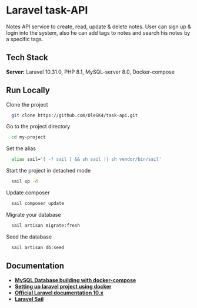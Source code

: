 # Laravel task-API

Notes API service to create, read, update & delete notes. User can sign up
& login into the system, also he can add tags
to notes and search his notes by a specific tags.

## Tech Stack

**Server:** Laravel 10.31.0, PHP 8.1, MySQL-server 8.0, Docker-compose

## Run Locally

Clone the project

```bash
  git clone https://github.com/OleGK4/task-api.git
```

Go to the project directory

```bash
  cd my-project
```

Set the alias

```bash
  alias sail='[ -f sail ] && sh sail || sh vendor/bin/sail'
```

Start the project in detached mode

```bash
  sail up -d
```

Update composer

```bash
  sail composer update
```

Migrate your database

```bash
  sail artisan migrate:fresh
```

Seed the database

```bash
  sail artisan db:seed
```

## Documentation

- **[MySQL Database building with docker-compose](https://blog.christian-schou.dk/creating-and-running-a-mysql-database-with-docker-compose/)**
- **[Setting up laravel project using docker](https://ianclemence.medium.com/setting-up-laravel-project-using-docker-step-by-step-guide-7c5720fbc2c8)**
- **[Official Laravel documentation 10.x](https://laravel.com/docs/10.x/installation)**
- **[Laravel Sail](https://laravel.com/docs/10.x/sail)**

